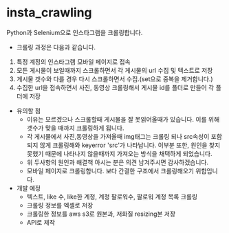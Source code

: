 # insta_crawling

Python과 Selenium으로 인스타그램을 크롤링합니다.

- 크롤링 과정은 다음과 같습니다.

1. 특정 계정의 인스타그램 모바일 페이지로 접속
2. 모든 게시물이 보일때까지 스크롤하면서 각 게시물의 url 수집 및 텍스트로 저장
3. 게시물 갯수와 다를 경우 다시 스크롤하면서 수집.(set으로 중복을 제거합니다.)
4. 수집한 url을 접속하면서 사진, 동영상 크롤링해서 게시물 id를 폴더로 만들어 각 폴더에 저장

- 유의할 점
  - 이유는 모르겠으나 스크롤할때 게시물을 잘 못읽어올때가 있습니다. 이를 위해 갯수가 맞을 때까지 크롤링하게 됩니다.
  - 각 게시물에서 사진,동영상을 가져올때 img태그는 크롤링 되나 src속성이 포함되지 않게 크롤링해와 keyerror 'src'가 나타납니다. 이부분 또한, 원인을 찾지 못했기 때문에 나타나지 않을때까지 가져오는 방식을 채택하게 되었습니다. 
  - 위 두사항의 원인과 해결책 아시는 분은 의견 남겨주시면 감사하겠습니다.
  - 모바일 페이지로 크롤링합니다. 보다 간결한 구조에서 크롤링해오기 위함입니다.
- 개발 예정
  - 텍스트, like 수, like한 계정, 계정 팔로워수, 팔로워 계정 목록 크롤링
  - 크롤링 정보를 엑셀로 저장
  - 크롤링한 정보를 aws s3로 원본과, 저화질 resizing본 저장
  - API로 제작

